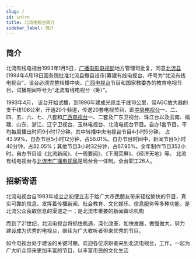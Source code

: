```yaml
---
slug: /
id: intro
title: 北流电视台简介
sidebar_label: 简介
---
```

## 简介

北流有线电视台1993年1月5日，[广播电影电视部](https://baike.baidu.com/item/%E5%B9%BF%E6%92%AD%E7%94%B5%E5%BD%B1%E7%94%B5%E8%A7%86%E9%83%A8/15710259?fromModule=lemma_inlink)地方管理司批复，同意[北流县](https://baike.baidu.com/item/%E5%8C%97%E6%B5%81%E5%8E%BF/898863?fromModule=lemma_inlink)(1994年4月18日国务院批准北流县撤县设市)筹建有线电视台，呼号为“北流有线电视台”，该台必须完整转播中央、[广西电视台](https://baike.baidu.com/item/%E5%B9%BF%E8%A5%BF%E7%94%B5%E8%A7%86%E5%8F%B0/2767739?fromModule=lemma_inlink)节目和国家教委办的教育电视节目，试播期间呼号为“北流有线电视台（筹）”。

1993年4月， 该台开始试播，到1996年建成光缆主干线18公里，带AGC放大器的支干线108公里，开通20个频道，传送20套电视节目，即[中央电视台](https://baike.baidu.com/item/%E4%B8%AD%E5%A4%AE%E7%94%B5%E8%A7%86%E5%8F%B0/5559?fromModule=lemma_inlink)一、二、四、五、六、七、八套和[广西电视台](https://baike.baidu.com/item/%E5%B9%BF%E8%A5%BF%E7%94%B5%E8%A7%86%E5%8F%B0/2767739?fromModule=lemma_inlink)一、二套及广东卫视台、珠江台以及云南、福建、山东、浙江、辽宁卫视台、玉林电视台、北流电视台节目。自办1套节目，平均每周播出时间9小时17分钟，其中转播中央电视台节目4小时5分钟， 占43.99%，自办节目5小时12分钟，占56.01%。自办节目时间中，新闻节目1小时40分钟，占32.05%；其他节目3小时32分钟，占67.95%。全年制作节目352小时。自办节目设《北流新闻》、《一周要闻》、《下周荧屏》、《经济天地》等。 北流有线电视台与[北流市广播电视局](https://baike.baidu.com/item/%E5%8C%97%E6%B5%81%E5%B8%82%E5%B9%BF%E6%92%AD%E7%94%B5%E8%A7%86%E5%B1%80/7266010?fromModule=lemma_inlink)是局台合一体制。全台职工26人。

## 招新寄语

北流电视台自1993年成立之初便立志于给广大市民朋友带来轻松愉快的节目，真实可靠的信息。发挥着传播新闻、社会教育、文化娱乐、信息服务等多种功能，是北流公众获取信息的渠道之一；是北流市重要的新闻舆论机构

而到了21世纪，北流电视台将抓住机遇，深化改革，加快发展，做强做大，努力建设成为优秀的电视台，继续为广大收听者带来优秀的节目。

如今电视台处于建设的关键时期，欢迎各位求职者来到北流电视台，工作，一起为广大听众带来更加丰富的节目，以丰富市民的文化生活
